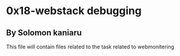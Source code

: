 # 0x18-webstack debugging

## By Solomon kaniaru

This file will contain files related to the task related to webmonitering